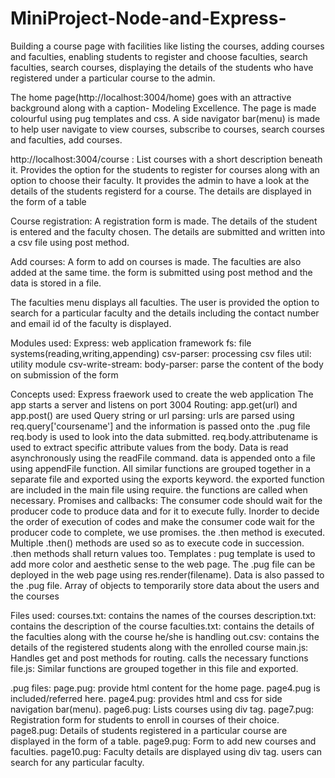 # MiniProject-Node-and-Express-
Building a course page with facilities like listing the courses, adding courses and faculties, enabling students to register and choose faculties, search faculties, search courses, displaying the details of the students who have registered under a particular course to the admin.

The home page(http://localhost:3004/home) goes with an attractive background along with a caption- Modeling Excellence. The page is made colourful using pug templates and css. A side navigator bar(menu) is made to help user navigate to view courses, subscribe to courses, search courses and faculties, add courses.

http://localhost:3004/course : List courses with a short description beneath it. Provides the option for the students to register for courses along with an option to choose their faculty. It provides the admin to have a look at the details of the students registerd for a course. The details are displayed in the form of a table

Course registration: A registration form is made. The details of the student is entered and the faculty chosen. The details are submitted and written into a csv file using post method.

Add courses: A form to add on courses is made. The faculties are also added at the same time. the form is submitted using post method and the data is stored in a file.

The faculties menu displays all faculties. The user is provided the option to search for a particular faculty and the details including the contact number and email id of the faculty is displayed.


Modules used:
Express: web application framework
fs: file systems(reading,writing,appending)
csv-parser: processing csv files
util: utility module
csv-write-stream:
body-parser: parse the content of the body on submission of the form

Concepts used:
Express fraework used to create the web application
The app starts a server and listens on port 3004
Routing: app.get(url) and app.post() are used 
Query string or url parsing: urls are parsed using req.query['coursename'] and the information is passed onto the .pug file
req.body is used to look into the data submitted. req.body.attributename is used to extract specific attribute values from the body.
Data is read asynchronously using the readFile command. 
data is appended onto a file using appendFile function. 
All similar functions are grouped together in a separate file and exported using the exports keyword. the exported function are included in the main file using require. the functions are called when necessary.
Promises and callbacks: The consumer code should wait for the producer code to produce data and for it to execute fully. Inorder to decide the order of execution of codes and make the consumer code wait for the producer code to complete, we use promises. the .then method is executed. Multiple .then() methods are used so as to execute code in succession. .then methods shall return values too.
Templates : pug template is used to add more color and aesthetic sense to the web page. The .pug file can be deployed in the web page using res.render(filename). Data is also passed to the .pug file.
Array of objects to temporarily store data about the users and the courses

Files used:
courses.txt: contains the names of the courses
description.txt: contains the description of the course
faculties.txt: contains the details of the faculties along with the course he/she is handling
out.csv: contains the details of the registered students along with the enrolled course
main.js: Handles get and post methods for routing. calls the necessary functions
file.js: Similar functions are grouped together in this file and exported.

.pug files:
page.pug: provide html content for the home page. page4.pug is included/referred here.
page4.pug: provides html and css for side navigation bar(menu).
page6.pug: Lists courses using div tag.
page7.pug: Registration form for students to enroll in courses of their choice.
page8.pug: Details of students registered in a particular course are displayed in the form of a table.
page9.pug: Form to add new courses and faculties.
page10.pug: Faculty details are displayed using div tag. users can search for any particular faculty.

